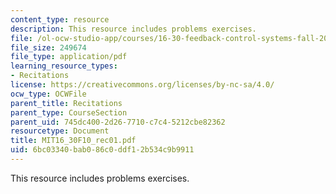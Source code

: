 ```yaml
---
content_type: resource
description: This resource includes problems exercises.
file: /ol-ocw-studio-app/courses/16-30-feedback-control-systems-fall-2010/6bc03340bab086c0ddf12b534c9b9911_MIT16_30F10_rec01.pdf
file_size: 249674
file_type: application/pdf
learning_resource_types:
- Recitations
license: https://creativecommons.org/licenses/by-nc-sa/4.0/
ocw_type: OCWFile
parent_title: Recitations
parent_type: CourseSection
parent_uid: 745dc400-2d26-7710-c7c4-5212cbe82362
resourcetype: Document
title: MIT16_30F10_rec01.pdf
uid: 6bc03340-bab0-86c0-ddf1-2b534c9b9911
---
```

This resource includes problems exercises.